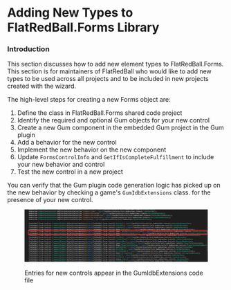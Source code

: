 # Adding New Types to FlatRedBall.Forms Library

### Introduction

This section discusses how to add new element types to FlatRedBall.Forms. This section is for maintainers of FlatRedBall who would like to add new types to be used across all projects and to be included in new projects created with the wizard.

The high-level steps for creating a new Forms object are:

1. Define the class in FlatRedBall.Forms shared code project
2. Identify the required and optional Gum objects for your new control
3. Create a new Gum component in the embedded Gum project in the Gum plugin
4. Add a behavior for the new control
5. Implement the new behavior on the new component
6. Update `FormsControlInfo` and `GetIfIsCompleteFulfillment` to include your new behavior and control
7. Test the new control in a new project

You can verify that the Gum plugin code generation logic has picked up on the new behavior by checking a game's `GumIdbExtensions` class. for the presence of your new control.

<figure><img src="../../../.gitbook/assets/image (9) (1).png" alt=""><figcaption><p>Entries for new controls appear in the GumIdbExtensions code file</p></figcaption></figure>

